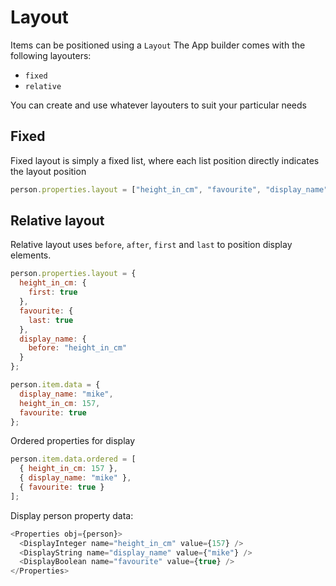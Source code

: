 # Layout

Items can be positioned using a `Layout`
The App builder comes with the following layouters:

- `fixed`
- `relative`

You can create and use whatever layouters to suit your particular needs

## Fixed

Fixed layout is simply a fixed list, where each list position directly indicates the layout position

```js
person.properties.layout = ["height_in_cm", "favourite", "display_name"];
```

## Relative layout

Relative layout uses `before`, `after`, `first` and `last` to position display elements.

```js
person.properties.layout = {
  height_in_cm: {
    first: true
  },
  favourite: {
    last: true
  },
  display_name: {
    before: "height_in_cm"
  }
};

person.item.data = {
  display_name: "mike",
  height_in_cm: 157,
  favourite: true
};
```

Ordered properties for display

```js
person.item.data.ordered = [
  { height_in_cm: 157 },
  { display_name: "mike" },
  { favourite: true }
];
```

Display person property data:

```js
<Properties obj={person}>
  <DisplayInteger name="height_in_cm" value={157} />
  <DisplayString name="display_name" value={"mike"} />
  <DisplayBoolean name="favourite" value={true} />
</Properties>
```
